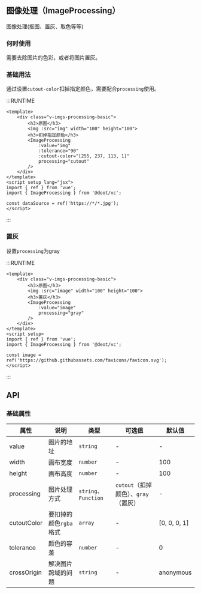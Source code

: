 ## 图像处理（ImageProcessing）
图像处理(抠图、置灰、取色等等)

### 何时使用
需要去除图片的色彩，或者将图片置灰。

### 基础用法
通过设置`cutout-color`扣掉指定颜色，需要配合`processing`使用。

:::RUNTIME
```vue
<template>
	<div class="v-imgs-processing-basic">
		<h3>原图</h3>
		<img :src="img" width="100" height="100">
		<h3>扣掉指定颜色</h3>
		<ImageProcessing
			:value="img"
			:tolerance="90"
			:cutout-color="[255, 237, 113, 1]" 
			processing="cutout"
		/>
	</div>
</template>
<script setup lang="jsx">
import { ref } from 'vue';
import { ImageProcessing } from '@deot/vc';

const dataSource = ref('https://*/*.jpg');
</script>
```
:::

### 置灰
设置`processing`为gray

:::RUNTIME
```vue
<template>
	<div class="v-imgs-processing-basic">
		<h3>原图</h3>
		<img :src="image" width="100" height="100">
		<h3>置灰</h3>
		<ImageProcessing
			:value="image"
			processing="gray"
		/>
	</div>
</template>
<script setup>
import { ref } from 'vue';
import { ImageProcessing } from '@deot/vc';

const image = ref('https://github.githubassets.com/favicons/favicon.svg');
</script>
```
:::

## API

### 基础属性

| 属性          | 说明             | 类型                  | 可选值                       | 默认值          |
| ----------- | -------------- | ------------------- | ------------------------- | ------------ |
| value       | 图片的地址          | `string`            | -                         | -            |
| width       | 画布宽度           | `number`            | -                         | 100          |
| height      | 画布高度           | `number`            | -                         | 100          |
| processing  | 图片处理方式         | `string`、`Function` | `cutout`（扣掉颜色）、`gray`（置灰） | -            |
| cutoutColor | 要扣掉的颜色`rgba`格式 | `array`             | -                         | [0, 0, 0, 1] |
| tolerance   | 颜色的容差          | `number`            | -                         | 0            |
| crossOrigin | 解决图片跨域的问题      | `string`            | -                         | anonymous    |


